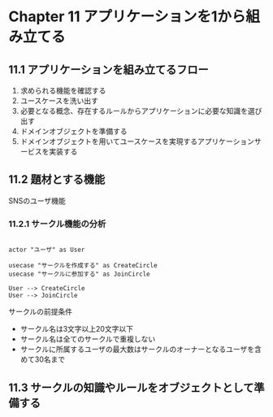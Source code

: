 # Chapter 11 アプリケーションを1から組み立てる

## 11.1 アプリケーションを組み立てるフロー

1. 求められる機能を確認する
2. ユースケースを洗い出す
3. 必要となる概念、存在するルールからアプリケーションに必要な知識を選び出す
4. ドメインオブジェクトを準備する
5. ドメインオブジェクトを用いてユースケースを実現するアプリケーションサービスを実装する

## 11.2 題材とする機能

SNSのユーザ機能

### 11.2.1 サークル機能の分析

``` plantuml

actor "ユーザ" as User

usecase "サークルを作成する" as CreateCircle
usecase "サークルに参加する" as JoinCircle

User --> CreateCircle
User --> JoinCircle

```

サークルの前提条件

* サークル名は3文字以上20文字以下
* サークル名は全てのサークルで重複しない
* サークルに所属するユーザの最大数はサークルのオーナーとなるユーザを含めて30名まで

## 11.3 サークルの知識やルールをオブジェクトとして準備する
